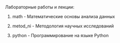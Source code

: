 Лабораторные работы и лекции:

1. math - Математические основы анализа данных

2. metod_ni - Методология научных исследований

3. python - Программирование на языке Python
